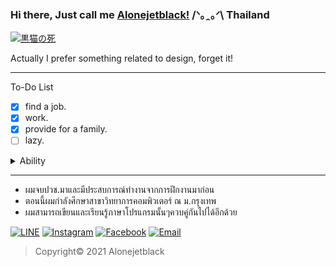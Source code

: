 ### Hi there, Just call me [Alonejetblack!](https://github.com/alonejetblack) /ᐠ｡ꞈ｡ᐟ\ Thailand

[![黒猫の死](https://i.ibb.co/X4S2w9j/Black-Cat-Death-HLTH.gif)](https://github.com/alonejetblack)

Actually I prefer something related to design, forget it!
___

To-Do List
- [x] find a job.
- [x] work.
- [x] provide for a family.
- [ ] lazy.

<details>
<summary>Ability</summary>

<!-- mbnd_art starts -->
* Python
* C#,JAVA
* HTML,CSS,PHP
* And this is [something](https://www.instagram.com/alonejetblack) that matter
<!-- mbnd_art ends -->

</details>

___

- ผมจบปวช.มาและมีประสบการณ์ทำงานจากการฝึกงานมาก่อน
- ตอนนี้ผมกำลังศึกษาสาขาวิทยาการคอมพิวเตอร์ ณ ม.กรุงเทพ
- ผมสามารถเขียนและเรียนรู้ภาษาโปรแกรมนั้นๆควบคู่กันไปได้อีกด้วย

[![LINE](https://img.shields.io/badge/LINE-00ff44.svg)](https://line.me/ti/p/~_aloneketblack)
[![Instagram](https://img.shields.io/badge/Instagram-d66bff.svg)](https://instagram.com/alonejetblack)
[![Facebook](https://img.shields.io/badge/Facebook-6666ff.svg)](https://www.facebook.com/ZeroZeone)
[![Email](https://img.shields.io/badge/Email-ff0660.svg)](mailto:alonejetblaack@gmail.com)

> Copyright© 2021 Alonejetblack
